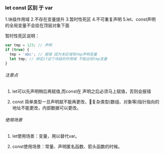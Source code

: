 ###  let const  区别 于 var
1.块级作用域
2.不存在变量提升
3.暂时性死区
4.不可重复声明
5.let、const声明的全局变量不会挂在顶层对象下面

暂时性死区说明：
```javascript
var tmp = 123; // 声明
if (true) {
  tmp = 'abc'; // 报错 因为本区域有tmp声明变量
  let tmp; // 绑定if这个块级的作用域 不能出现tmp变量
}
```
###### 注意点

1. let可以先声明稍后再赋值,而const在 声明之后必须马上赋值，否则会报错

2. const 简单类型一旦声明就不能再更改，复杂类型(数组、对象等)指针指向的地址不能更改，内部数据可以更改。

###### 使用场景

1. let使用场景：变量，用以替代var。

2. const使用场景：常量、声明匿名函数、箭头函数的时候。


